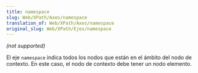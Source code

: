 ```yaml
---
title: namespace
slug: Web/XPath/Axes/namespace
translation_of: Web/XPath/Axes/namespace
original_slug: Web/XPath/Ejes/namespace
---
```

_(not supported)_

El eje `namespace` indica todos los nodos que están en el ámbito del nodo de contexto. En este caso, el nodo de contexto debe tener un nodo elemento.

